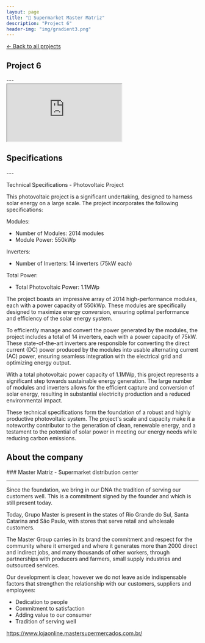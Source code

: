 ```yaml
---
layout: page
title: "🛒 Supermarket Master Matriz"
description: "Project 6"
header-img: "img/gradient3.png"
---
```


[← Back to all projects](https://laisdallemulle.github.io/projects/)

<h2>Project 6</h2>
---
<div class="container">
    <div class="row">
      <div class="col-md-8">
        <div class="embed-responsive embed-responsive-16by9">
          <iframe class="embed-responsive-item" src="https://www.youtube.com/embed/hchvLzO0ZKY"></iframe>
        </div>
      </div>
    </div>
</div>

<h2>Specifications</h2>
---

Technical Specifications - Photovoltaic Project

This photovoltaic project is a significant undertaking, designed to harness solar energy on a large scale. The project incorporates the following specifications:

Modules:

- Number of Modules: 2014 modules
- Module Power: 550kWp

Inverters:

- Number of Inverters: 14 inverters (75kW each)

Total Power:

- Total Photovoltaic Power: 1.1MWp

The project boasts an impressive array of 2014 high-performance modules, each with a power capacity of 550kWp. These modules are specifically designed to maximize energy conversion, ensuring optimal performance and efficiency of the solar energy system.

To efficiently manage and convert the power generated by the modules, the project includes a total of 14 inverters, each with a power capacity of 75kW. These state-of-the-art inverters are responsible for converting the direct current (DC) power produced by the modules into usable alternating current (AC) power, ensuring seamless integration with the electrical grid and optimizing energy output.

With a total photovoltaic power capacity of 1.1MWp, this project represents a significant step towards sustainable energy generation. The large number of modules and inverters allows for the efficient capture and conversion of solar energy, resulting in substantial electricity production and a reduced environmental impact.

These technical specifications form the foundation of a robust and highly productive photovoltaic system. The project's scale and capacity make it a noteworthy contributor to the generation of clean, renewable energy, and a testament to the potential of solar power in meeting our energy needs while reducing carbon emissions.


<h2>About the company</h2>
### Master Matriz - Supermarket distribution center

---

Since the foundation, we bring in our DNA the tradition of serving our customers well. This is a commitment signed by the founder and which is still present today.

Today, Grupo Master is present in the states of Rio Grande do Sul, Santa Catarina and São Paulo, with stores that serve retail and wholesale customers.

The Master Group carries in its brand the commitment and respect for the community where it emerged and where it generates more than 2000 direct and indirect jobs, and many thousands of other workers, through partnerships with producers and farmers, small supply industries and outsourced services.

Our development is clear, however we do not leave aside indispensable factors that strengthen the relationship with our customers, suppliers and employees:

- Dedication to people
- Commitment to satisfaction
- Adding value to our consumer
- Tradition of serving well

https://www.lojaonline.mastersupermercados.com.br/